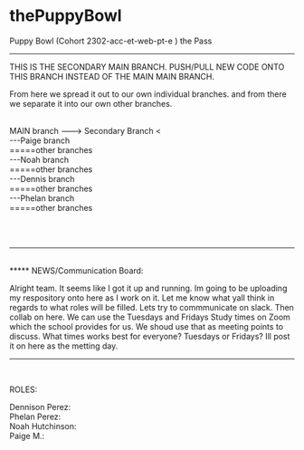 # thePuppyBowl
Puppy Bowl (Cohort  2302-acc-et-web-pt-e ) the Pass
<br>
<hr>
THIS IS THE SECONDARY MAIN BRANCH. PUSH/PULL NEW CODE ONTO THIS BRANCH INSTEAD OF THE MAIN MAIN BRANCH. 

From here we spread it out to our own individual branches. and from there we separate it into our own other branches.
<BR><br>
  
MAIN branch ---> Secondary Branch <<br>
                                ---Paige branch  <br>
                                                        =====other branches<br>
                                  ---Noah branch <br>
                                                        =====other branches<br>
                                   ---Dennis branch <br>
                                                        =====other branches<br>
                                    ---Phelan branch <br>
                                                        =====other branches<br>
  <br>
                                     
<BR>
<hr>
<br>
*****
NEWS/Communication Board:

Alright team. It seems like I got it up and running. Im going to be uploading my respository onto here as I work on it. Let me know what yall think in regards to what roles will be filled. Lets try to commmunicate on slack. Then collab on here. We can use the Tuesdays and Fridays Study times on Zoom which the school provides for us. We shoud use that as meeting points to discuss. What times works best for everyone? Tuesdays or Fridays? Ill post it on here as the metting day.

******
<br>

ROLES:<br>

Dennison Perez:<br>
Phelan Perez:<br>
Noah Hutchinson:<br>
Paige M.:<br>
